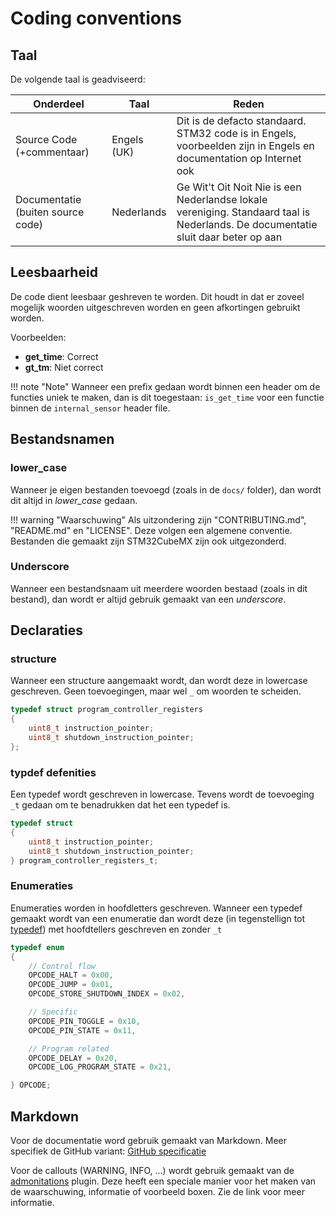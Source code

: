 # Coding conventions

## Taal

De volgende taal is geadviseerd:

| Onderdeel   | Taal        | Reden |
| ---------   | ----------- | ----- |
| Source Code (+commentaar) | Engels (UK) | Dit is de defacto standaard. STM32 code is in Engels, voorbeelden zijn in Engels en documentation op Internet ook |
| Documentatie (buiten source code) | Nederlands | Ge Wit't Oit Noit Nie is een Nederlandse lokale vereniging. Standaard taal is Nederlands. De documentatie sluit daar beter op aan |

## Leesbaarheid

De code dient leesbaar geshreven te worden. Dit houdt in dat er zoveel mogelijk woorden uitgeschreven worden en geen afkortingen gebruikt worden.

Voorbeelden:

* **get_time**: Correct
* **gt_tm**: Niet correct

!!! note "Note"
    Wanneer een prefix gedaan wordt binnen een header om de functies uniek te maken, dan is dit toegestaan: ```is_get_time``` voor een functie binnen de ```internal_sensor``` header file.

## Bestandsnamen

### lower_case

Wanneer je eigen bestanden toevoegd (zoals in de `docs/` folder), dan wordt dit altijd in *lower_case* gedaan.

!!! warning "Waarschuwing"
    Als uitzondering zijn "CONTRIBUTING.md", "README.md" en "LICENSE". Deze volgen een algemene conventie.
    Bestanden die gemaakt zijn STM32CubeMX zijn ook uitgezonderd.

### Underscore

Wanneer een bestandsnaam uit meerdere woorden bestaad (zoals in dit bestand), dan wordt er altijd gebruik gemaakt van een *underscore*.

## Declaraties

### structure

Wanneer een structure aangemaakt wordt, dan wordt deze in lowercase geschreven. Geen toevoegingen, maar wel ```_``` om woorden te scheiden.

```c
typedef struct program_controller_registers
{
    uint8_t instruction_pointer;
    uint8_t shutdown_instruction_pointer;
};
```

### typdef defenities

Een typedef wordt geschreven in lowercase. Tevens wordt de toevoeging ```_t``` gedaan om te benadrukken dat het een typedef is.

```c
typedef struct
{
    uint8_t instruction_pointer;
    uint8_t shutdown_instruction_pointer;
} program_controller_registers_t;
```

### Enumeraties

Enumeraties worden in hoofdletters geschreven. Wanneer een typedef gemaakt wordt van een enumeratie dan wordt deze (in tegenstellign tot [typedef](#typdef-defenities)) met hoofdtellers geschreven en zonder ```_t```

```c
typedef enum
{
    // Control flow
    OPCODE_HALT = 0x00,
    OPCODE_JUMP = 0x01,
    OPCODE_STORE_SHUTDOWN_INDEX = 0x02,

    // Specific
    OPCODE_PIN_TOGGLE = 0x10,
    OPCODE_PIN_STATE = 0x11,

    // Program related
    OPCODE_DELAY = 0x20,
    OPCODE_LOG_PROGRAM_STATE = 0x21,

} OPCODE;
```

## Markdown

Voor de documentatie word gebruik gemaakt van Markdown. Meer specifiek de GitHub variant: [GitHub specificatie](https://docs.github.com/en/get-started/writing-on-github/getting-started-with-writing-and-formatting-on-github/basic-writing-and-formatting-syntax)

Voor de callouts (WARNING, INFO, ...) wordt gebruik gemaakt van de [admonitations](https://jimandreas.github.io/mkdocs-material/reference/admonitions/) plugin. Deze heeft een speciale manier voor het maken van de waarschuwing, informatie of voorbeeld boxen. Zie de link voor meer informatie.
